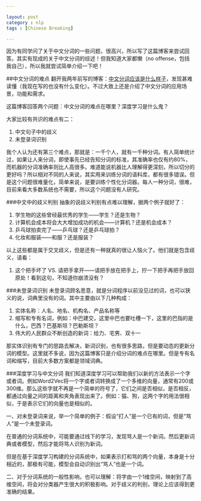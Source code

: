 ```yaml
---

layout: post
category : nlp
tags : [Chinese Breaking]

---
```

因为有同学问了关于中文分词的一些问题，很高兴，所以写了这篇博客来尝试回答。其实有现成的关于中文分词的综述！但我知道大家都懒（no offense，包括我自己），所以我就尝试简单介绍一下吧！

##中文分词的难点
翻开我两年前写的博客：<a href="http://yingrui.github.io/nlp/2013/02/15/What-Chinese-Breaking-Suppose-to-Be/">中文分词应该是什么样子</a>，发现甚难读懂（我现在写的也没有什么变化）。不过大致上还是介绍了中文分词的应用场景，功能和需求。

这篇博客回答两个问题：中文分词的难点在哪里？深度学习是什么鬼？

大家比较有共识的难点有二：
<ol>
	<li>中文句子中的歧义</li>
	<li>未登录词识别</li>
</ol>

我个人认为还有第三个难点，那就是：一千个人，就有一千种分词。有人简单统计过，如果让人来分词，即使事先已经告知分词的标准，其准确率也仅有约80%，而机器的分词准确率则比人高很多。难道能说机器比人理解得更深刻，所以切分的更好吗？所以相对不同的人来说，其实用来训练分词的语料库，都有很多错误。但是这个问题很难量化，简单来说，是要训练个性化分词器。每人一种分词，很难，目前来看大多数系统也不需要，所以这个问题没有人研究。

###中文中的歧义判别
抽象的说歧义判别有点难以理解，据两个例子就好了：
<ol>
	<li>学生物的这些曾经最优秀的学生——学生？还是生物？</li>
	<li>计算机会成本将会大大增加成功的机会——计算机？还是机会成本？</li>
	<li>乒乓球拍卖完了——乒乓球？还是乒乓球拍？</li>
	<li>化妆和服装——和服？还是服装？</li>
</ol>
以上这些都是属于交叉歧义，但是还有一种就真的很让人恼火了。他们就是包含歧义，请看：
<ol>
	<li>这个把手坏了 VS. 请把手拿开——请把手放在把手上，拧一下把手再把手放回原处！看到这句，不知道你崩溃没有？</li>
</ol>

###未登录词识别
未登录词顾名思意，就是分词程序以前没见过的词，也可以狭义的说，词典里没有的词。其中主要由以下几种构成：
<ol>
	<li>实体名称：人名、地名、机构名、产品名称等</li>
	<li>缩写和专有名词，例如：中巴建交，这里中巴也要吐槽一下，这里的巴指的是什么，巴西？巴基斯坦？巴勒斯坦？</li>
	<li>伟大的人民群众不断创造的新词：给力、宅男、双十一</li>
</ol>
那实体识别有专门的思路去解决，新词识别，也有很多思路，但是要动态的更新分词的模型。这里就不多说，因为这篇博客只是介绍分词的难点在哪里。但是专有名词和缩写，目前大多数方案都是领域词典。

###深度学习与中文分词
我们知道深度学习可以帮助我们以新的方法表示一个字或者词。例如Word2Vec将一个字或者词转换成了一个多维的向量，通常有200或300维。那么这些字就不再是一个简单的符号了，它们之间是否相似，是否相反，都通过向量之间的距离和夹角表现出来了。例如：猫、狗，这两个字的用法很相似，于是表示它们的向量也是相似的。

一、对未登录词来说，举一个简单的例子：假设“打人”是一个已有的词，但是“骂人”是一个未登录词。

在普通的分词系统中，可能要通过线下的学习，发现骂人是一个新词。然后更新词典或者模型，然后才能将骂人识别为新词。

但是在基于深度学习构建的分词系统中，如果表示打和骂的两个向量，本身是十分相近的，那极有可能，模型会自动识别出“骂人”也是一个词。

二、对于分词系统的一般性影响，也可以理解：将字由一个1维空间，映射到了高维空间，将会对分类器产生很大的积极影响。对于歧义的判别，理论上应该得到更准确的结果。

